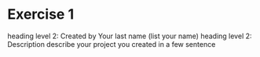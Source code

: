 # Exercise 1

heading level 2: Created by
Your last name (list your name)
heading level 2: Description
describe your project you created in a few sentence
